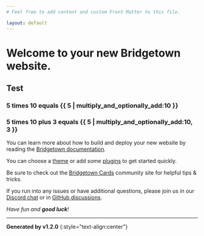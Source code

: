 ```yaml
---
# Feel free to add content and custom Front Matter to this file.

layout: default
---
```


# Welcome to your new Bridgetown website.

## Test

### 5 times 10 equals {{ 5 | multiply_and_optionally_add:10 }}

### 5 times 10 plus 3 equals {{ 5 | multiply_and_optionally_add:10, 3 }}

You can learn more about how to build and deploy your new website by reading the [Bridgetown documentation](https://www.bridgetownrb.com/docs).

You can choose a [theme](https://github.com/topics/bridgetown-theme) or add some [plugins](https://www.bridgetownrb.com/plugins/) to get started quickly.

Be sure to check out the [Bridgetown Cards](https://bridgetown.cards) community site for helpful tips & tricks.

If you run into any issues or have additional questions, please join us in our [Discord chat](https://discord.gg/4E6hktQGz4) or in [GitHub discussions](https://github.com/bridgetownrb/bridgetown/discussions).

_Have fun and **good luck**!_

---

**Generated by v1.2.0**
{:style="text-align:center"}
